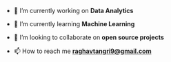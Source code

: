 
- 🔭 I’m currently working on **Data Analytics**

- 🌱 I’m currently learning **Machine Learning**

- 👯 I’m looking to collaborate on **open source projects**

- 📫 How to reach me **raghavtangri9@gmail.com**

